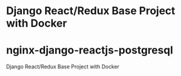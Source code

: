 # Django React/Redux Base Project with Docker
# nginx-django-reactjs-postgresql
Django React/Redux Base Project with Docker

